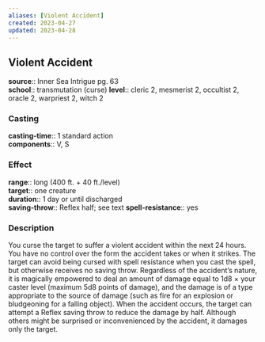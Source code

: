 ```yaml
---
aliases: [Violent Accident]
created: 2023-04-27
updated: 2023-04-28
---
```


## Violent Accident

**source**:: Inner Sea Intrigue pg. 63  
**school**:: transmutation (curse)
**level**:: cleric 2, mesmerist 2, occultist 2, oracle 2, warpriest 2, witch 2

### Casting

**casting-time**:: 1 standard action  
**components**:: V, S

### Effect

**range**:: long (400 ft. + 40 ft./level)  
**target**:: one creature  
**duration**:: 1 day or until discharged  
**saving-throw**:: Reflex half; see text
**spell-resistance**:: yes

### Description

You curse the target to suffer a violent accident within the next 24 hours. You have no control over the form the accident takes or when it strikes. The target can avoid being cursed with spell resistance when you cast the spell, but otherwise receives no saving throw. Regardless of the accident’s nature, it is magically empowered to deal an amount of damage equal to 1d8 × your caster level (maximum 5d8 points of damage), and the damage is of a type appropriate to the source of damage (such as fire for an explosion or bludgeoning for a falling object). When the accident occurs, the target can attempt a Reflex saving throw to reduce the damage by half. Although others might be surprised or inconvenienced by the accident, it damages only the target.
